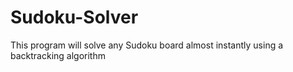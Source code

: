 # Sudoku-Solver
This program will solve any Sudoku board almost instantly using a backtracking algorithm
